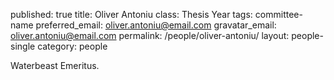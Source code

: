 published: true title: Oliver Antoniu class: Thesis Year tags: committee-name preferred_email: oliver.antoniu@email.com gravatar_email: oliver.antoniu@email.com permalink: /people/oliver-antoniu/ layout: people-single category: people

Waterbeast Emeritus.
